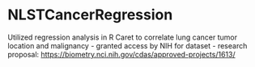 # NLSTCancerRegression
Utilized regression analysis in R Caret to correlate lung cancer tumor location and malignancy - granted access by NIH for dataset - research proposal: https://biometry.nci.nih.gov/cdas/approved-projects/1613/
